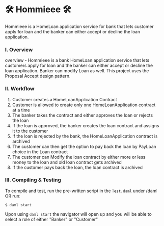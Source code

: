 # 🛠️ Hommieee 🛠️
Hommieee is a HomeLoan application service for bank that lets customer apply for loan and the banker can either accept or decline the loan application.

### I. Overview
overview - Hommieee is a bank HomeLoan application service that lets customers apply for loan and the banker can either accept or decline the loan application. Banker can modify Loan as well. This project uses the Proposal Accept design pattern.


### II. Workflow
1. Customer creates a HomeLoanApplication Contract
2. Customer is allowed to create only one HomeLoanApplication contract at a time
3. The banker takes the contract and either approves the loan or rejects the loan
4. If the loan is approved, the banker creates the loan contract and assigns it to the customer
5. If the loan is rejected by the bank, the HomeLoanApplication contract is archived
6. The customer can then get the option to pay back the loan by PayLoan choice in the Loan contract
7. The customer can Modify the loan contract by either more or less money to the loan and old loan contract gets archived
8. If the customer pays back the loan, the loan contract is archived


### III. Compiling & Testing
To compile and test, run the pre-written script in the `Test.daml` under /daml OR run:
```
$ daml start
```
Upon using `daml start` the navigator will open up and you will be able to select a role of either "Banker" or "Customer"
